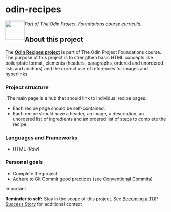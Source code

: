 # odin-recipes
<div><img style = "float: inline-start" src=https://www.theodinproject.com/mstile-310x310.png width=60 heigh=60 alignment="left">
<p><i>Part of The Odin Project, Foundations course curricula.</i></p></div>

## About this project

The [**Odin Recipes project**](https://www.theodinproject.com/lessons/foundations-recipes) is part of The Odin Project Foundations course. The purpose of this project is to strengthen basic HTML concepts like boilerplate format, elements (headers, paragraphs, ordered and unordered lists and anchors) and the correct use of references for images and hyperlinks.

### Project structure
-The main page is a hub that should link to individual recipe pages.
- Each recipe page should be self-contained.
- Each recipe should have a header, an image, a description, an unordered list of ingredients and an ordered list of steps to complete the recipe.


### Languages and Frameworks
- HTML (*Raw*)

### Personal goals
- Complete the project.
- Adhere to Git Commit good practices (see [Conventional Commits](https://www.conventionalcommits.org/en/v1.0.0/))

>[!IMPORTANT]
> **Reminder to self:** 
> Stay in the scope of this project. See [Becoming a TOP Success Story](https://dev.to/theodinproject/learning-code-f56) for additional context